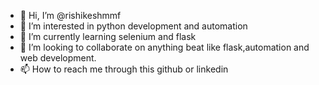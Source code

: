 - 👋 Hi, I’m @rishikeshmmf
- 👀 I’m interested in python development and automation
- 🌱 I’m currently learning selenium and flask
- 💞️ I’m looking to collaborate on anything beat like flask,automation and web development.
- 📫 How to reach me through this github or linkedin

<!---
rishikeshmmf/rishikeshmmf is a ✨ special ✨ repository because its `README.md` (this file) appears on your GitHub profile.
You can click the Preview link to take a look at your changes.
--->
